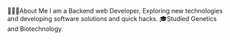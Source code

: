 👨🏻‍💻About Me
I am a Backend web Developer, Exploring new technologies and developing software solutions and quick hacks.
🎓Studied Genetics and Biotechnology.    

